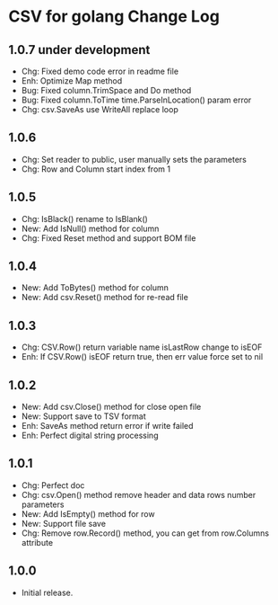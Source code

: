 CSV for golang Change Log
=================================

## 1.0.7 under development

- Chg: Fixed demo code error in readme file
- Enh: Optimize Map method
- Bug: Fixed column.TrimSpace and Do method
- Bug: Fixed column.ToTime time.ParseInLocation() param error
- Chg: csv.SaveAs use WriteAll replace loop

## 1.0.6

- Chg: Set reader to public, user manually sets the parameters
- Chg: Row and Column start index from 1

## 1.0.5

- Chg: IsBlack() rename to IsBlank()
- New: Add IsNull() method for column
- Chg: Fixed Reset method and support BOM file

## 1.0.4

- New: Add ToBytes() method for column
- New: Add csv.Reset() method for re-read file

## 1.0.3

- Chg: CSV.Row() return variable name isLastRow change to isEOF
- Enh: If CSV.Row() isEOF return true, then err value force set to nil

## 1.0.2

- New: Add csv.Close() method for close open file
- New: Support save to TSV format
- Enh: SaveAs method return error if write failed
- Enh: Perfect digital string processing

## 1.0.1

- Chg: Perfect doc
- Chg: csv.Open() method remove header and data rows number parameters
- New: Add IsEmpty() method for row
- New: Support file save
- Chg: Remove row.Record() method, you can get from row.Columns attribute

## 1.0.0

- Initial release.